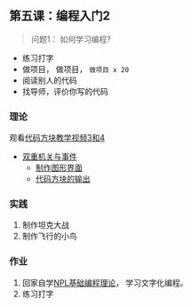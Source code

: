 ## 第五课：编程入门2

> 问题1： 如何学习编程?

- 练习打字
- 做项目， 做项目， `做项目 x 20`
- 阅读别人的代码
- 找导师，评价你写的代码

### 理论

观看[代码方块教学视频3和4](/official/paracraft/CodeblockList)

- [双重机关与事件](/official/docs/UserGuide/coding/mission)
  - [制作图形界面](/official/docs/UserGuide/coding/graphic_interface)
  - [代码方块的输出](/official/docs/UserGuide/coding/output)
       
### 实践
1. 制作坦克大战
2. 制作飞行的小鸟

### 作业
1. 回家自学[NPL基础编程理论](/official/docs/NPL/index)， 学习文字化编程。
2. 练习打字